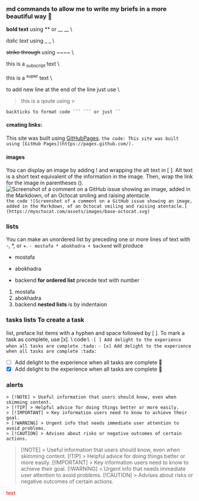 ### md commands to allow me to write my briefs in a more beautiful way 💚

**bold text** using ** or __ __ \ 

_italic text_ using _ _ \

~~strike through~~ using ~~~~ \ 

this is a <sub>subscript</sub> text \ 

this is a <sup>super</sup> text \

to add new line at the end of the line just use \\

> this is a qoute using >

```
backticks to format code ``` ``` or just ``
```
#### creating links:
This site was built using [GitHubPages](https://pages.github.com/).
``` the code: This site was built using [GitHub Pages](https://pages.github.com/). ```
#### images
You can display an image by adding ! and wrapping the alt text in [ ]. Alt text is a short text
equivalent of the information in the image. Then, wrap the link for the image in
parentheses ().
![Screenshot of a comment on a GitHub issue showing an image, added in the Markdown, of an Octocat smiling and raising atentacle.](https://myoctocat.com/assets/images/base-octocat.svg)
``` the code ![Screenshot of a comment on a GitHub issue showing an image, added in the Markdown, of an Octocat smiling and raising atentacle.](https://myoctocat.com/assets/images/base-octocat.svg) ```
### lists
You can make an unordered list by preceding one or more lines of text with -, *,
or +.
``` - mostafa * abokhadra + backend ```
will produce
- mostafa
* abokhadra
+ backend
**for ordered list**
precede text with number
1. mostafa
2. abokhadra
3. backend
**nested lists** is by indentaion
### tasks lists To create a task
list, preface list items with a hyphen and space followed by [ ]. To mark a task
as complete, use [x]. \ 
code:\ 
`-[ ] Add delight to the experience when all tasks are complete :tada:`
`- [x] Add delight to the experience when all tasks are complete :tada:`
- [ ] Add delight to the experience when all tasks are complete :tada:
- [x] Add delight to the experience when all tasks are complete :tada:
### alerts
```
> [!NOTE] > Useful information that users should know, even when skimming content.
> [!TIP] > Helpful advice for doing things better or more easily.
> [!IMPORTANT] > Key information users need to know to achieve their goal.
> [!WARNING] > Urgent info that needs immediate user attention to avoid problems.
> [!CAUTION] > Advises about risks or negative outcomes of certain actions.
```
> [!NOTE] > Useful information that users should know, even when skimming content.
> [!TIP] > Helpful advice for doing things better or more easily.
> [!IMPORTANT] > Key information users need to know to achieve their goal. 
> [!WARNING] > Urgent info that needs immediate user attention to avoid problems. 
> [!CAUTION] > Advises about risks or negative outcomes of certain actions.

<span style="color: red">text</span>